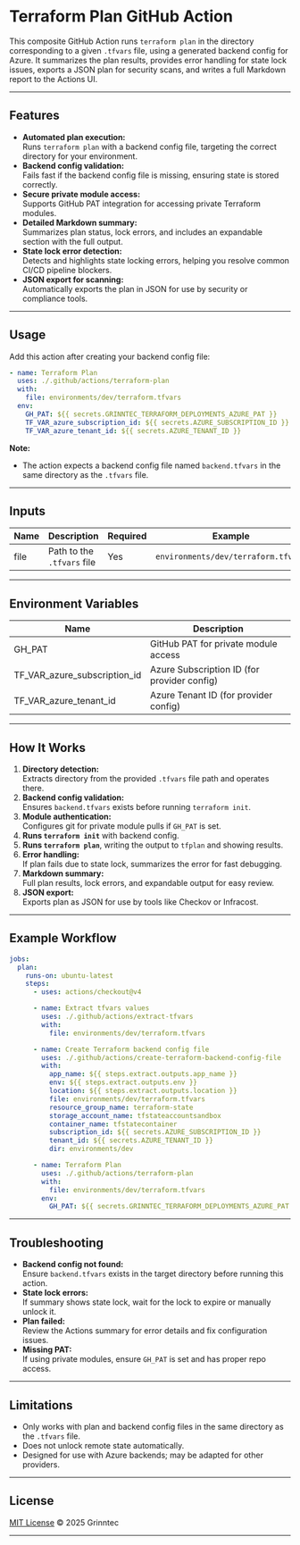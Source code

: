 # Terraform Plan GitHub Action

This composite GitHub Action runs `terraform plan` in the directory corresponding to a given `.tfvars` file, using a generated backend config for Azure. It summarizes the plan results, provides error handling for state lock issues, exports a JSON plan for security scans, and writes a full Markdown report to the Actions UI.

---

## Features

- **Automated plan execution:**  
  Runs `terraform plan` with a backend config file, targeting the correct directory for your environment.
- **Backend config validation:**  
  Fails fast if the backend config file is missing, ensuring state is stored correctly.
- **Secure private module access:**  
  Supports GitHub PAT integration for accessing private Terraform modules.
- **Detailed Markdown summary:**  
  Summarizes plan status, lock errors, and includes an expandable section with the full output.
- **State lock error detection:**  
  Detects and highlights state locking errors, helping you resolve common CI/CD pipeline blockers.
- **JSON export for scanning:**  
  Automatically exports the plan in JSON for use by security or compliance tools.

---

## Usage

Add this action after creating your backend config file:

```yaml
- name: Terraform Plan
  uses: ./.github/actions/terraform-plan
  with:
    file: environments/dev/terraform.tfvars
  env:
    GH_PAT: ${{ secrets.GRINNTEC_TERRAFORM_DEPLOYMENTS_AZURE_PAT }}
    TF_VAR_azure_subscription_id: ${{ secrets.AZURE_SUBSCRIPTION_ID }}
    TF_VAR_azure_tenant_id: ${{ secrets.AZURE_TENANT_ID }}
```

**Note:**  
- The action expects a backend config file named `backend.tfvars` in the same directory as the `.tfvars` file.

---

## Inputs

| Name  | Description                        | Required | Example                              |
|-------|------------------------------------|----------|--------------------------------------|
| file  | Path to the `.tfvars` file         | Yes      | `environments/dev/terraform.tfvars`  |

---

## Environment Variables

| Name                        | Description                                  |
|-----------------------------|----------------------------------------------|
| GH_PAT                      | GitHub PAT for private module access         |
| TF_VAR_azure_subscription_id| Azure Subscription ID (for provider config)  |
| TF_VAR_azure_tenant_id      | Azure Tenant ID (for provider config)        |

---

## How It Works

1. **Directory detection:**  
   Extracts directory from the provided `.tfvars` file path and operates there.
2. **Backend config validation:**  
   Ensures `backend.tfvars` exists before running `terraform init`.
3. **Module authentication:**  
   Configures git for private module pulls if `GH_PAT` is set.
4. **Runs `terraform init`** with backend config.
5. **Runs `terraform plan`**, writing the output to `tfplan` and showing results.
6. **Error handling:**  
   If plan fails due to state lock, summarizes the error for fast debugging.
7. **Markdown summary:**  
   Full plan results, lock errors, and expandable output for easy review.
8. **JSON export:**  
   Exports plan as JSON for use by tools like Checkov or Infracost.

---

## Example Workflow

```yaml
jobs:
  plan:
    runs-on: ubuntu-latest
    steps:
      - uses: actions/checkout@v4

      - name: Extract tfvars values
        uses: ./.github/actions/extract-tfvars
        with:
          file: environments/dev/terraform.tfvars

      - name: Create Terraform backend config file
        uses: ./.github/actions/create-terraform-backend-config-file
        with:
          app_name: ${{ steps.extract.outputs.app_name }}
          env: ${{ steps.extract.outputs.env }}
          location: ${{ steps.extract.outputs.location }}
          file: environments/dev/terraform.tfvars
          resource_group_name: terraform-state
          storage_account_name: tfstateaccountsandbox
          container_name: tfstatecontainer
          subscription_id: ${{ secrets.AZURE_SUBSCRIPTION_ID }}
          tenant_id: ${{ secrets.AZURE_TENANT_ID }}
          dir: environments/dev

      - name: Terraform Plan
        uses: ./.github/actions/terraform-plan
        with:
          file: environments/dev/terraform.tfvars
        env:
          GH_PAT: ${{ secrets.GRINNTEC_TERRAFORM_DEPLOYMENTS_AZURE_PAT }}
```

---

## Troubleshooting

- **Backend config not found:**  
  Ensure `backend.tfvars` exists in the target directory before running this action.
- **State lock errors:**  
  If summary shows state lock, wait for the lock to expire or manually unlock it.
- **Plan failed:**  
  Review the Actions summary for error details and fix configuration issues.
- **Missing PAT:**  
  If using private modules, ensure `GH_PAT` is set and has proper repo access.

---

## Limitations

- Only works with plan and backend config files in the same directory as the `.tfvars` file.
- Does not unlock remote state automatically.
- Designed for use with Azure backends; may be adapted for other providers.

---

## License

[MIT License](../LICENSE) © 2025 Grinntec

---

